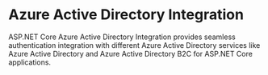 Azure Active Directory Integration
==================================

ASP.NET Core Azure Active Directory Integration provides seamless authentication integration with different Azure Active Directory services like Azure Active Directory and Azure Active Directory B2C for ASP.NET Core applications.